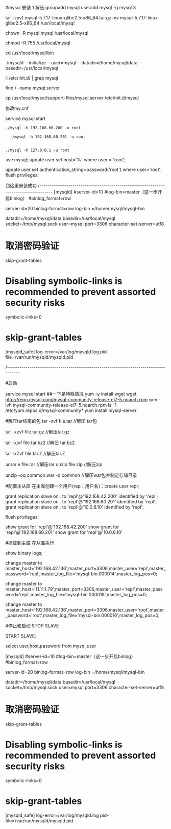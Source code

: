 #mysql 安装
1 解压
groupadd mysql 
useradd mysql -g mysql
3 

tar -zxvf  mysql-5.7.17-linux-glibc2.5-x86_64.tar.gz
 mv mysql-5.7.17-linux-glibc2.5-x86_64 /usr/local/mysql
 
 chown -R mysql:mysql /usr/local/mysql

chmod -R 755 /usr/local/mysql

cd /usr/local/mysql/bin

./mysqld --initialize --user=mysql --datadir=/home/mysql/data --basedir=/usr/local/mysql



ll /etc/init.d/ | grep mysql

find / -name mysql.server

cp /usr/local/mysql/support-files/mysql.server /etc/init.d/mysql


修改my.cnf

service mysql start

    ./mysql -h 192.168.60.200 -u root
    
      ./mysql -h 192.168.60.201 -u root


    ./mysql -h 127.0.0.1 -u root



 use mysql;
 update user set host='%' where user = 'root';
 
update user set authentication_string=password('root') where user='root';
 flush privileges;


 
 到这里安装成功
/------------------------------------------------------------------------------------
[mysqld]
#server-id=10
#log-bin=master（这一步开启binlog）
#binlog_format=row

server-id=20
binlog-format=row
log-bin =/home/mysql/mysql-bin

datadir=/home/mysql/data
basedir=/usr/local/mysql
socket=/tmp/mysql.sock
user=mysql
port=3306
character-set-server=utf8
# 取消密码验证
skip-grant-tables
# Disabling symbolic-links is recommended to prevent assorted security risks
symbolic-links=0
# skip-grant-tables
[mysqld_safe]
log-error=/var/log/mysqld.log
pid-file=/var/run/mysqld/mysqld.pid

/------------------------------------------------------------------------------------


#启动

service mysql start
##一下是特殊情况
 yum -y install wget
 wget http://repo.mysql.com/mysql-community-release-el7-5.noarch.rpm 
 rpm -ivh mysql-community-release-el7-5.noarch.rpm
 ls -1 /etc/yum.repos.d/mysql-community*
  yum install mysql-server
  
  






#解压tar结尾的包
tar -xvf file.tar        //解压 tar包

tar -xzvf file.tar.gz     //解压tar.gz

tar -xjvf file.tar.bz2    //解压 tar.bz2

tar -xZvf file.tar.Z    //解压tar.Z

unrar e file.rar    //解压rar
unzip file.zip      //解压zip

unzip -oq common.war -d common       //解压war包并制定存储目录

#配置主从库
在主库创建一个用户(rep：用户名)：create user repl;

grant replication slave on *.* to 'repl'@'192.168.42.200' identified by 'repl';
grant replication slave on *.* to 'repl'@'192.168.60.201' identified by 'repl';
grant replication slave on *.* to 'repl'@'10.0.8.10' identified by 'repl';

flush privileges;

show grant for  'repl'@'192.168.42.200'
show grant for  'repl'@'192.168.60.201'
show grant for  'repl'@'10.0.8.10'



#挂载到主库  在从库执行

show binary logs;

change master to master_host='192.168.42.136',master_port=3306,master_user='repl',master_password='repl',master_log_file='mysql-bin.000014',master_log_pos=0;

change master to master_host='11.11.1.79',master_port=3306,master_user='repl',master_password='repl',master_log_file='mysql-bin.000018',master_log_pos=0;


change master to master_host='192.168.42.136',master_port=3306,master_user='root',master_password='root',master_log_file='mysql-bin.000016',master_log_pos=0;


#停止和启动
STOP SLAVE

START SLAVE;


select user,host,password from mysql.user


[mysqld]
#server-id=10
#log-bin=master（这一步开启binlog）
#binlog_format=row

server-id=20
binlog-format=row
log-bin =/home/mysql/mysql-bin

datadir=/home/mysql/data
basedir=/usr/local/mysql
socket=/tmp/mysql.sock
user=mysql
port=3306
character-set-server=utf8
# 取消密码验证
skip-grant-tables
# Disabling symbolic-links is recommended to prevent assorted security risks
symbolic-links=0
# skip-grant-tables
[mysqld_safe]
log-error=/var/log/mysqld.log
pid-file=/var/run/mysqld/mysqld.pid


